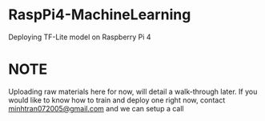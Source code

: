 # RaspPi4-MachineLearning
Deploying TF-Lite model on Raspberry Pi 4 

# NOTE
Uploading raw materials here for now, will detail a walk-through later. If you would like to know how to train and deploy one right now, contact minhtran072005@gmail.com and we can setup a call
